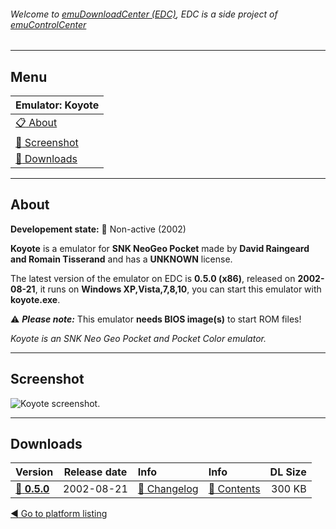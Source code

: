 ###### Welcome to [emuDownloadCenter (EDC)](https://github.com/PhoenixInteractiveNL/emuDownloadCenter/wiki/), EDC is a side project of [emuControlCenter](https://github.com/PhoenixInteractiveNL/emuControlCenter/wiki/)
***
## Menu
| **Emulator: Koyote** |
|:---------|
| [:clipboard: About](#about) |
| [:sunrise: Screenshot](#screenshot) |
| [:floppy_disk: Downloads](#downloads) |
***
## About
**Developement state:** :red_circle: Non-active (2002)

**Koyote** is a emulator for **SNK NeoGeo Pocket** made by **David Raingeard and Romain Tisserand** and has a **UNKNOWN** license.

The latest version of the emulator on EDC is **0.5.0 (x86)**, released on **2002-08-21**, it runs on **Windows XP,Vista,7,8,10**, you can start this emulator with **koyote.exe**.

:warning: _**Please note:**_ This emulator **needs BIOS image(s)** to start ROM files!

_Koyote is an SNK Neo Geo Pocket and Pocket Color emulator._
***
## Screenshot
![](https://raw.githubusercontent.com/PhoenixInteractiveNL/emuDownloadCenter/master/hooks/koyote/emulator_screenshot_01.jpg "Koyote screenshot.")
***
## Downloads
| Version  | Release date  | Info       | Info       | DL Size    |
|:---------|:-------------:|:-----------|:-----------|-----------:|
| [:floppy_disk: **0.5.0**](https://github.com/PhoenixInteractiveNL/edc-repo0006/raw/master/koyote/0.5.0.7z) | 2002-08-21 | [:page_facing_up: Changelog](https://github.com/PhoenixInteractiveNL/edc-repo0006/blob/master/koyote/0.5.0_changelog.txt) | [:mag_right: Contents](https://github.com/PhoenixInteractiveNL/edc-repo0006/blob/master/koyote/0.5.0_contents.txt) | 300 KB |

[:arrow_backward: Go to platform listing](https://github.com/PhoenixInteractiveNL/emuDownloadCenter/wiki/EDC-Platform-List)
